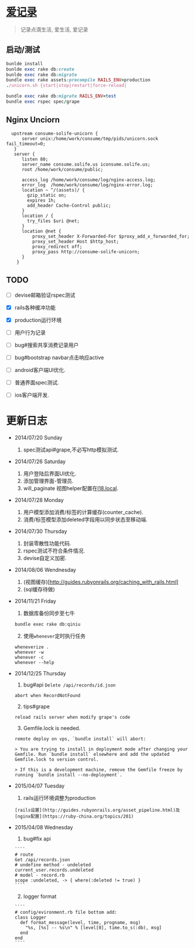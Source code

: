 # [爱记录](http://consume.solife.us)

> 记录点滴生活, 爱生活, 爱记录

## 启动/测试

```` ruby
bunlde install
bunlde exec rake db:create
bunlde exec rake db:migrate
bundle exec rake assets:precompile RAILS_ENV=production
./unicorn.sh {start|stop|restart|force-reload|
````

```` ruby
bundle exec rake db:migrate RAILS_ENV=test
bundle exec rspec spec/grape
````

## Nginx Unciorn

````
  upstream consume-solife-unicorn {
      server unix:/home/work/consume/tmp/pids/unicorn.sock fail_timeout=0;
   }
   server {
      listen 80;
      server_name consume.solife.us iconsume.solife.us;
      root /home/work/consume/public;

      access_log /home/work/consume/log/nginx-access.log;
      error_log  /home/work/consume/log/nginx-error.log;
      location ~ ^/(assets)/ {
        gzip_static on;
        expires 1h;
        add_header Cache-Control public;
      }
      location / {
        try_files $uri @net;
      }
      location @net {
          proxy_set_header X-Forwarded-For $proxy_add_x_forwarded_for;
          proxy_set_header Host $http_host;
          proxy_redirect off;
          proxy_pass http://consume-solife-unicorn;
      }
    }
````

## TODO

  - [ ] devise邮箱验证rspec测试
  - [x] rails各种缓冲功能
  - [x] production运行环境 
  - [ ] 用户行为记录
  - [ ] bug#搜索共享消费记录用户
  - [ ] bug#bootstrap navbar点击响应active
  - [ ] android客户端UI优化.
  - [ ] 普通界面spec测试.
  - [ ] ios客户端开发.


# 更新日志

+ 2014/07/20 Sunday

  1. spec测试api#grape,不必写http模拟测试.

+ 2014/07/26 Saturday

  1. 用户登陆后界面UI优化.
  2. 添加管理界面-管理员.
  3. will_paginate 视图helper配置在[I18.local](https://github.com/mislav/will_paginate/blob/master/lib/will_paginate/view_helpers.rb).

+ 2014/07/28 Monday

  1. 用户模型添加消费/标签的计算缓存(counter_cache).
  2. 消费/标签模型添加deleted字段用以同步状态至移动端.

+ 2014/07/30 Thursday

  1. 封装零散性功能代码.
  2. rspec测试不符合条件情况.
  3. devise自定义加密.

+ 2014/08/06 Wendnesday

  1. (视图缓存)[http://guides.rubyonrails.org/caching_with_rails.html]
  2. (sql缓存待做)

+ 2014/11/21 Friday

  1. 数据库备份同步至七牛

    ````
    bundle exec rake db:qiniu
    ````

  2. 使用`whenever`定时执行任务

    ````
    wheneverize .
    whenever -w
    whenever -c
    whenever --help
    ````

+ 2014/12/25 Thursday

    1. bug#api `Delete /api/records/id.json`

      abort when RecordNotFound

    2. tips#grape

      reload rails server when modify grape's code

    3. Gemfile.lock is needed.

      remote deploy on vps, `bundle install` will abort:

      > You are trying to install in deployment mode after changing your Gemfile. Run `bundle install` elsewhere and add the updated Gemfile.lock to version control.

      > If this is a development machine, remove the Gemfile freeze by running `bundle install --no-deployment`.

+ 2015/04/07 Tuesday

    1. rails运行环境调整为production

      [rails设置](http://guides.rubyonrails.org/asset_pipeline.html)及[nginx配置](https://ruby-china.org/topics/201)

+ 2015/04/08 Wednesday

    1. bug#fix api 

      ````
      # route
      Get /api/records.json
      # undefine method - undeleted
      current_user.records.undeleted
      # model - record.rb
      scope :undeleted, -> { where(:deleted != true) }
      ````

    2. logger format

      ````
      # config/evironment.rb file bottom add:
      class Logger  
        def format_message(level, time, progname, msg)  
          "%s, [%s] -- %s\n" % [level[0], time.to_s(:db), msg]
        end  
      end  
      ````


